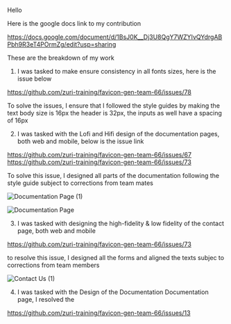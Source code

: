 Hello

Here is the google docs link to my contribution

https://docs.google.com/document/d/1BsJ0K__Dj3U8QgY7WZYIvQYdrgABPbh9R3eT4POrmZg/edit?usp=sharing


These are the breakdown of my work

1. I was tasked to make ensure consistency in all fonts sizes, here is the issue below

https://github.com/zuri-training/favicon-gen-team-66/issues/78

To solve the issues, I ensure that I followed the style guides by making the text body size is 16px the header is 32px, the inputs as well have a spacing of 16px




2. I was tasked with the Lofi and Hifi design of the documentation pages, both web and mobile, below is the issue link

https://github.com/zuri-training/favicon-gen-team-66/issues/67
https://github.com/zuri-training/favicon-gen-team-66/issues/73

To solve this issue, I designed all parts of the documentation following the style guide subject to corrections from team mates


![Documentation Page (1)](https://user-images.githubusercontent.com/29507607/183962034-39194578-ab0c-4bdf-afe2-506e15ccfaf6.png)

![Documentation Page](https://user-images.githubusercontent.com/29507607/183958192-9f85bdef-d6af-4de8-a999-abb2040ae08d.png)



3. I was tasked with designing the  high-fidelity & low fidelity of the contact page, both web and mobile

https://github.com/zuri-training/favicon-gen-team-66/issues/73

to resolve this issue, I designed all the forms and aligned the texts subjec to corrections from team members

![Contact Us (1)](https://user-images.githubusercontent.com/29507607/183962884-7e4b7514-9b90-48b3-81a8-07b5494eef31.png)



4. I was tasked with the Design of the Documentation Documentation page, I resolved the 

https://github.com/zuri-training/favicon-gen-team-66/issues/13


